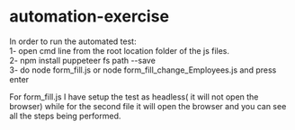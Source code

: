 # automation-exercise

In order to run the automated test:  
1- open cmd line from the root location folder of the js files.  
2- npm install puppeteer fs path --save  
3- do node form_fill.js or node form_fill_change_Employees.js and press enter  

For form_fill.js I have setup the test as headless( it will not open the browser) while for the second file it will open the browser and you can see all the steps being performed.
